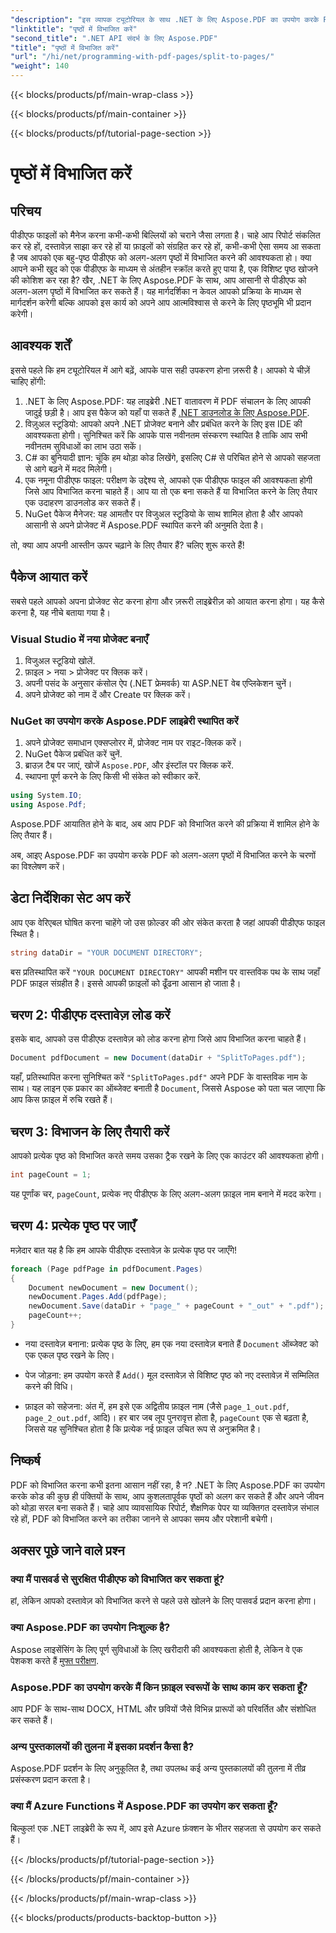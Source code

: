 ```yaml
---
"description": "इस व्यापक ट्यूटोरियल के साथ .NET के लिए Aspose.PDF का उपयोग करके PDF को आसानी से अलग-अलग पृष्ठों में विभाजित करें। चरण-दर-चरण मार्गदर्शिका शामिल है।"
"linktitle": "पृष्ठों में विभाजित करें"
"second_title": ".NET API संदर्भ के लिए Aspose.PDF"
"title": "पृष्ठों में विभाजित करें"
"url": "/hi/net/programming-with-pdf-pages/split-to-pages/"
"weight": 140
---
```


{{< blocks/products/pf/main-wrap-class >}}

{{< blocks/products/pf/main-container >}}

{{< blocks/products/pf/tutorial-page-section >}}

# पृष्ठों में विभाजित करें

## परिचय

पीडीएफ फाइलों को मैनेज करना कभी-कभी बिल्लियों को चराने जैसा लगता है। चाहे आप रिपोर्ट संकलित कर रहे हों, दस्तावेज़ साझा कर रहे हों या फ़ाइलों को संग्रहित कर रहे हों, कभी-कभी ऐसा समय आ सकता है जब आपको एक बहु-पृष्ठ पीडीएफ को अलग-अलग पृष्ठों में विभाजित करने की आवश्यकता हो। क्या आपने कभी खुद को एक पीडीएफ के माध्यम से अंतहीन स्क्रॉल करते हुए पाया है, एक विशिष्ट पृष्ठ खोजने की कोशिश कर रहा है? खैर, .NET के लिए Aspose.PDF के साथ, आप आसानी से पीडीएफ को अलग-अलग पृष्ठों में विभाजित कर सकते हैं। यह मार्गदर्शिका न केवल आपको प्रक्रिया के माध्यम से मार्गदर्शन करेगी बल्कि आपको इस कार्य को अपने आप आत्मविश्वास से करने के लिए पृष्ठभूमि भी प्रदान करेगी।

## आवश्यक शर्तें

इससे पहले कि हम ट्यूटोरियल में आगे बढ़ें, आपके पास सही उपकरण होना ज़रूरी है। आपको ये चीज़ें चाहिए होंगी:

1. .NET के लिए Aspose.PDF: यह लाइब्रेरी .NET वातावरण में PDF संचालन के लिए आपकी जादुई छड़ी है। आप इस पैकेज को यहाँ पा सकते हैं [.NET डाउनलोड के लिए Aspose.PDF](https://releases.aspose.com/pdf/net/).
2. विज़ुअल स्टूडियो: आपको अपने .NET प्रोजेक्ट बनाने और प्रबंधित करने के लिए इस IDE की आवश्यकता होगी। सुनिश्चित करें कि आपके पास नवीनतम संस्करण स्थापित है ताकि आप सभी नवीनतम सुविधाओं का लाभ उठा सकें।
3. C# का बुनियादी ज्ञान: चूंकि हम थोड़ा कोड लिखेंगे, इसलिए C# से परिचित होने से आपको सहजता से आगे बढ़ने में मदद मिलेगी।
4. एक नमूना पीडीएफ फाइल: परीक्षण के उद्देश्य से, आपको एक पीडीएफ फाइल की आवश्यकता होगी जिसे आप विभाजित करना चाहते हैं। आप या तो एक बना सकते हैं या विभाजित करने के लिए तैयार एक उदाहरण डाउनलोड कर सकते हैं।
5. NuGet पैकेज मैनेजर: यह आमतौर पर विजुअल स्टूडियो के साथ शामिल होता है और आपको आसानी से अपने प्रोजेक्ट में Aspose.PDF स्थापित करने की अनुमति देता है।

तो, क्या आप अपनी आस्तीन ऊपर चढ़ाने के लिए तैयार हैं? चलिए शुरू करते हैं!

## पैकेज आयात करें

सबसे पहले आपको अपना प्रोजेक्ट सेट करना होगा और ज़रूरी लाइब्रेरीज़ को आयात करना होगा। यह कैसे करना है, यह नीचे बताया गया है।

### Visual Studio में नया प्रोजेक्ट बनाएँ

1. विजुअल स्टूडियो खोलें.
2. फ़ाइल > नया > प्रोजेक्ट पर क्लिक करें।
3. अपनी पसंद के अनुसार कंसोल ऐप (.NET फ्रेमवर्क) या ASP.NET वेब एप्लिकेशन चुनें।
4. अपने प्रोजेक्ट को नाम दें और Create पर क्लिक करें।

### NuGet का उपयोग करके Aspose.PDF लाइब्रेरी स्थापित करें

1. अपने प्रोजेक्ट समाधान एक्सप्लोरर में, प्रोजेक्ट नाम पर राइट-क्लिक करें।
2. NuGet पैकेज प्रबंधित करें चुनें.
3. ब्राउज़ टैब पर जाएं, खोजें `Aspose.PDF`, और इंस्टॉल पर क्लिक करें.
4. स्थापना पूर्ण करने के लिए किसी भी संकेत को स्वीकार करें.

```csharp
using System.IO;
using Aspose.Pdf;
```

Aspose.PDF आयातित होने के बाद, अब आप PDF को विभाजित करने की प्रक्रिया में शामिल होने के लिए तैयार हैं।

अब, आइए Aspose.PDF का उपयोग करके PDF को अलग-अलग पृष्ठों में विभाजित करने के चरणों का विश्लेषण करें।

## डेटा निर्देशिका सेट अप करें

आप एक वेरिएबल घोषित करना चाहेंगे जो उस फ़ोल्डर की ओर संकेत करता है जहां आपकी पीडीएफ फाइल स्थित है।

```csharp
string dataDir = "YOUR DOCUMENT DIRECTORY";
```

बस प्रतिस्थापित करें `"YOUR DOCUMENT DIRECTORY"` आपकी मशीन पर वास्तविक पथ के साथ जहाँ PDF फ़ाइल संग्रहीत है। इससे आपकी फ़ाइलों को ढूँढना आसान हो जाता है।

## चरण 2: पीडीएफ दस्तावेज़ लोड करें

इसके बाद, आपको उस पीडीएफ दस्तावेज़ को लोड करना होगा जिसे आप विभाजित करना चाहते हैं।

```csharp
Document pdfDocument = new Document(dataDir + "SplitToPages.pdf");
```

यहाँ, प्रतिस्थापित करना सुनिश्चित करें `"SplitToPages.pdf"` अपने PDF के वास्तविक नाम के साथ। यह लाइन एक प्रकार का ऑब्जेक्ट बनाती है `Document`, जिससे Aspose को पता चल जाएगा कि आप किस फ़ाइल में रुचि रखते हैं।

## चरण 3: विभाजन के लिए तैयारी करें

आपको प्रत्येक पृष्ठ को विभाजित करते समय उसका ट्रैक रखने के लिए एक काउंटर की आवश्यकता होगी। 

```csharp
int pageCount = 1;
```

यह पूर्णांक चर, `pageCount`, प्रत्येक नए पीडीएफ के लिए अलग-अलग फ़ाइल नाम बनाने में मदद करेगा।

## चरण 4: प्रत्येक पृष्ठ पर जाएँ

मज़ेदार बात यह है कि हम आपके पीडीएफ दस्तावेज़ के प्रत्येक पृष्ठ पर जाएँगे!

```csharp
foreach (Page pdfPage in pdfDocument.Pages)
{
    Document newDocument = new Document();
    newDocument.Pages.Add(pdfPage);
    newDocument.Save(dataDir + "page_" + pageCount + "_out" + ".pdf");
    pageCount++;
}
```

- नया दस्तावेज़ बनाना: प्रत्येक पृष्ठ के लिए, हम एक नया दस्तावेज़ बनाते हैं `Document` ऑब्जेक्ट को एक एकल पृष्ठ रखने के लिए।
  
- पेज जोड़ना: हम उपयोग करते हैं `Add()` मूल दस्तावेज़ से विशिष्ट पृष्ठ को नए दस्तावेज़ में सम्मिलित करने की विधि।

- फ़ाइल को सहेजना: अंत में, हम इसे एक अद्वितीय फ़ाइल नाम (जैसे `page_1_out.pdf`, `page_2_out.pdf`, आदि)। हर बार जब लूप पुनरावृत्त होता है, `pageCount` एक से बढ़ता है, जिससे यह सुनिश्चित होता है कि प्रत्येक नई फ़ाइल उचित रूप से अनुक्रमित है। 

## निष्कर्ष

PDF को विभाजित करना कभी इतना आसान नहीं रहा, है न? .NET के लिए Aspose.PDF का उपयोग करके कोड की कुछ ही पंक्तियों के साथ, आप कुशलतापूर्वक पृष्ठों को अलग कर सकते हैं और अपने जीवन को थोड़ा सरल बना सकते हैं। चाहे आप व्यावसायिक रिपोर्ट, शैक्षणिक पेपर या व्यक्तिगत दस्तावेज़ संभाल रहे हों, PDF को विभाजित करने का तरीका जानने से आपका समय और परेशानी बचेगी।

## अक्सर पूछे जाने वाले प्रश्न

### क्या मैं पासवर्ड से सुरक्षित पीडीएफ को विभाजित कर सकता हूं?
हां, लेकिन आपको दस्तावेज़ को विभाजित करने से पहले उसे खोलने के लिए पासवर्ड प्रदान करना होगा।

### क्या Aspose.PDF का उपयोग निःशुल्क है?
Aspose लाइसेंसिंग के लिए पूर्ण सुविधाओं के लिए खरीदारी की आवश्यकता होती है, लेकिन वे एक पेशकश करते हैं [मुफ्त परीक्षण](https://releases.aspose.com/).

### Aspose.PDF का उपयोग करके मैं किन फ़ाइल स्वरूपों के साथ काम कर सकता हूँ?
आप PDF के साथ-साथ DOCX, HTML और छवियों जैसे विभिन्न प्रारूपों को परिवर्तित और संशोधित कर सकते हैं।

### अन्य पुस्तकालयों की तुलना में इसका प्रदर्शन कैसा है?
Aspose.PDF प्रदर्शन के लिए अनुकूलित है, तथा उपलब्ध कई अन्य पुस्तकालयों की तुलना में तीव्र प्रसंस्करण प्रदान करता है।

### क्या मैं Azure Functions में Aspose.PDF का उपयोग कर सकता हूँ?
बिल्कुल! एक .NET लाइब्रेरी के रूप में, आप इसे Azure फ़ंक्शन के भीतर सहजता से उपयोग कर सकते हैं।

{{< /blocks/products/pf/tutorial-page-section >}}

{{< /blocks/products/pf/main-container >}}

{{< /blocks/products/pf/main-wrap-class >}}

{{< blocks/products/products-backtop-button >}}